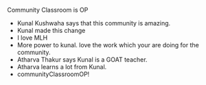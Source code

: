  Community Classroom is OP

- Kunal Kushwaha says that this community is amazing.
- Kunal made this change
- I love MLH
- More power to kunal. love the work which your are doing for the community.
- Atharva Thakur says Kunal is a GOAT teacher.
- Atharva learns a lot from Kunal.
- communityClassroomOP!

